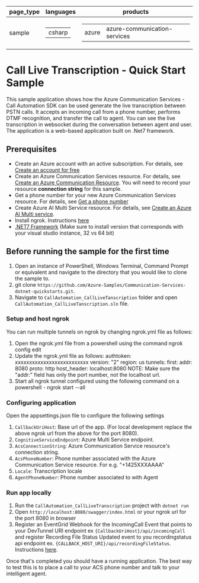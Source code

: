 ﻿|page_type|languages|products
|---|---|---|
|sample|<table><tr><td>csharp</tr></td></table>|<table><tr><td>azure</td><td>azure-communication-services</td></tr></table>|

# Call Live Transcription - Quick Start Sample

This sample application shows how the Azure Communication Services  - Call Automation SDK can be used generate the live transcription between PSTN calls. 
It accepts an incoming call from a phone number, performs DTMF recognition, and transfer the call to agent. You can see the live transcription in websocket during the conversation between agent and user. The application is a web-based application built on .Net7 framework.

## Prerequisites

- Create an Azure account with an active subscription. For details, see [Create an account for free](https://azure.microsoft.com/free/)
- Create an Azure Communication Services resource. For details, see [Create an Azure Communication Resource](https://docs.microsoft.com/azure/communication-services/quickstarts/create-communication-resource). You will need to record your resource **connection string** for this sample.
- Get a phone number for your new Azure Communication Services resource. For details, see [Get a phone number](https://learn.microsoft.com/en-us/azure/communication-services/quickstarts/telephony/get-phone-number?tabs=windows&pivots=programming-language-csharp)
- Create Azure AI Multi Service resource. For details, see [Create an Azure AI Multi service](https://learn.microsoft.com/en-us/azure/cognitive-services/cognitive-services-apis-create-account).
- Install ngrok. Instructions [here](https://ngrok.com/)
- [.NET7 Framework](https://dotnet.microsoft.com/en-us/download/dotnet/7.0) (Make sure to install version that corresponds with your visual studio instance, 32 vs 64 bit)

## Before running the sample for the first time

1. Open an instance of PowerShell, Windows Terminal, Command Prompt or equivalent and navigate to the directory that you would like to clone the sample to.
2. git clone `https://github.com/Azure-Samples/Communication-Services-dotnet-quickstarts.git`.
3. Navigate to `CallAutomation_CallLiveTanscription` folder and open `CallAutomation_CallLiveTanscription.sln` file.

### Setup and host ngrok

You can run multiple tunnels on ngrok by changing ngrok.yml file as follows:

1. Open the ngrok.yml file from a powershell using the command ngrok config edit
2. Update the ngrok.yml file as follows:
    authtoken: xxxxxxxxxxxxxxxxxxxxxxxxxx
    version: "2"
    region: us
    tunnels:
    first:
        addr: 8080
        proto: http 
        host_header: localhost:8080
NOTE: Make sure the "addr:" field has only the port number, not the localhost url.
3. Start all ngrok tunnel configured using the following command on a powershell - ngrok start --all


### Configuring application

Open the appsettings.json file to configure the following settings

1. `CallbackUriHost`:  Base url of the app. (For local development replace the above ngrok url from the above for the port 8080).
1. `CognitiveServiceEndpoint`: Azure Multi Service endpoint.
1. `AcsConnectionString`: Azure Communication Service resource's connection string.
2. `AcsPhoneNumber`: Phone number associated with the Azure Communication Service resource. For e.g. "+1425XXXAAAA"
3. `Locale`: Transcription locale
4. `AgentPhoneNumber`: Phone number associated to with Agent

### Run app locally

1. Run the `CallAutomation_CallLiveTranscription` project with `dotnet run`
2. Open `http://localhost:8080/swagger/index.html` or your ngrok url for the port 8080 in browser
3. Register an EventGrid Webhook for the IncomingCall Event that points to your DevTunnel URI endpoint ex `{CallbackUriHost}/api/incomingCall` and register Recording File Status Updated event to you recordingstatus api endpoint ex. `{CALLBACK_HOST_URI}/api/recordingFileStatus`. Instructions [here](https://learn.microsoft.com/en-us/azure/communication-services/concepts/call-automation/incoming-call-notification).

Once that's completed you should have a running application. The best way to test this is to place a call to your ACS phone number and talk to your intelligent agent.